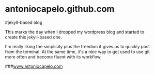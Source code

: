 antoniocapelo.github.com
========================

#jekyll-based blog

This marks the day when I dropped my wordpress blog and started to create this jekyll-based one. 

I'm really liking the simplicity plus the freedom it gives us to quickly post from the terminal.
At the same time, it's a nice way to get used to use git more often and become fluent with its workflow.

###www.antoniocapelo.com

